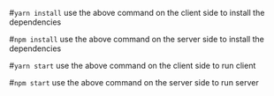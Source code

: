 #`yarn install`
use the above command on the client side to install the dependencies

#`npm install`
use the above command on the server side to install the dependencies

#`yarn start`
use the above command on the client side to run client

#`npm start`
use the above command on the server side to run server

